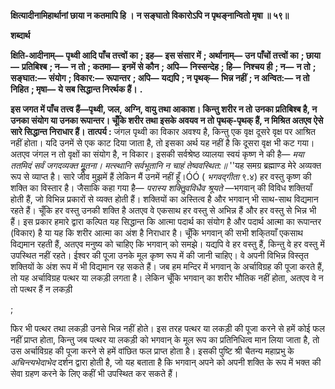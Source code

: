 **क्षित्यादीनामिहार्थानां छाया न कतमापि हि ।** **न सङ्घातो विकारोऽपि न पृथङ्नान्वितो मृषा ॥ ५९॥** 

**शब्दार्थ** 

**क्षिति-आदीनाम्—** **पृथ्वी आदि पाँच तत्त्वों का** **; इह—** **इस संसार में** **; अर्थानाम्—** **उन पाँचों तत्त्वों का** **; छाया—** **प्रतिबिश्ब** **; न—** **न** **तो** **; कतमा—** **इनमें से कौन** **; अपि—** **निस्सन्देह** **; हि—** **निश्चय ही** **; न—** **न तो** **; सङ्घात:—** **संयोग** **; विकार:—** **रूपान्तर** **; अपि—** **यद्यपि** **; न पृथक्—** **भिन्न नहीं** **; न अन्वित:—** **न तो निहित** **; मृषा—** **ये सब सिद्धान्त निरर्थक हैं।** **.** 

**इस जगत में पाँच तत्त्व हैं—पृथ्वी, जल, अग्नि, वायु तथा आकाश। किन्तु शरीर न तो** **उनका प्रतिबिश्ब है, न उनका संयोग या उनका रूपान्तर। चूँकि शरीर तथा इसके अवयव न तो** **पृथक्-पृथक् हैं, न मिश्रित अतएव ऐसे सारे सिद्धान्त निराधार हैं।** **तात्पर्य :** जंगल पृथ्वी का विकार अवश्य है, किन्तु एक वृक्ष दूसरे वृक्ष पर आश्रित नहीं होता। यदि उनमें से एक काट दिया जाता है, तो इसका अर्थ यह नहीं है कि दूसरा वृक्ष भी कट गया। अतएव जंगल न तो वृक्षों का संयोग है, न विकार। इसकी सर्वश्रेष्ठ व्यालया स्वयं कृष्ण ने की है— *मया ततमिदं सर्वं जगदव्यक्त मूॢतना।* *मत्स्थानि सर्वभूतानि न चाहं तेष्ववस्थित:॥* ''यह समग्र ब्रह्माण्ड मेरे अव्यक्त रूप से व्याप्त है। सारे जीव मुझमें हैं लेकिन मैं उनमें नहीं हूँ।ÓÓ ( *भगवद्गीता* ९.४) हर वस्तु कृष्ण की शक्ति का विस्तार है। जैसाकि कहा गया है— *परास्य* *शक्तिॢवविधैव श्रूयते* —भगवान् की विविध शक्तियाँ होती हैं, जो विभिन्न प्रकारों से व्यक्त होती हैं। शक्तियों का अस्तित्व है और भगवान् भी साथ-साथ विद्यमान रहते हैं। चूँकि हर वस्तु उनकी शक्ति है अतएव वे एकसाथ हर वस्तु से अभिन्न हैं और हर वस्तु से भिन्न भी हैं। इस प्रकार हमारे द्वारा कल्पित यह सिद्धान्त कि आत्मा पदार्थ का संयोग है और पदार्थ आत्मा का रूपान्तर (विकार) है या यह कि शरीर आत्मा का अंश है निराधार है। चूँकि भगवान् की सभी शकि्तयाँ एकसाथ विद्यमान रहती हैं, अतएव मनुष्य को चाहिए कि भगवान् को समझे। यद्यपि वे हर वस्तु हैं, किन्तु वे हर वस्तु में उपस्थित नहीं रहते। ईश्वर की पूजा उनके मूल कृष्ण रूप में की जानी चाहिए। वे अपनी विभिन्न विस्तृत शक्तियों के अंश रूप में भी विद्यमान रह सकते हैं। जब हम मन्दिर में भगवान् के अर्चाविग्रह की पूजा करते हैं, तो यह अर्चाविग्रह पत्थर या लकड़ी लगता है। लेकिन चूँकि भगवान् का शरीर भौतिक नहीं होता, अतएव वे न तो पत्थर हैं न लकड़ी 

; 

 

फिर भी पत्थर तथा लकड़ी उनसे भिन्न नहीं होते। इस तरह पत्थर या लकड़ी की पूजा करने से हमें कोई फल नहीं प्राप्त होता, किन्तु जब पत्थर या लकड़ी को भगवान् के मूल रूप का प्रतिनिधित्व मान लिया जाता है, तो उस अर्चाविग्रह की पूजा करने से हमें वांछित फल प्राप्त होता है। इसकी पुष्टि श्री चैतन्य महाप्रभु के *अचिन्त्यभेदाभेद* दर्शन द्वारा होती है, जो यह बताता है कि भगवान् अपने को अपनी शक्ति के रूप में भक्त की सेवा ग्रहण करने के लिए कहीं भी उपस्थित कर सकते हैं।  